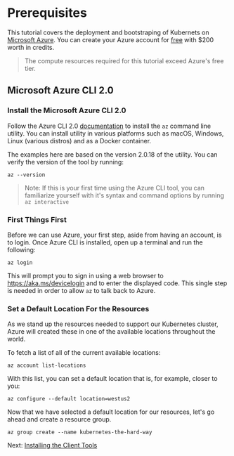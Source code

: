 # Prerequisites

This tutorial covers the deployment and bootstraping of Kubernets on [Microsoft Azure](https://azure.microsoft.com). You can create your Azure account for [free](https://azure.microsoft.com/en-us/free/) with $200 worth in credits. 

> The compute resources required for this tutorial exceed Azure's free tier.

## Microsoft Azure CLI 2.0

### Install the Microsoft Azure CLI 2.0

Follow the Azure CLI 2.0 [documentation](https://docs.microsoft.com/en-us/cli/azure/install-azure-cli) to install the `az` command line utility. You can install utility in various platforms such as macOS, Windows, Linux (various distros) and as a Docker container.

The examples here are based on the version 2.0.18 of the utility. You can verify the version of the tool by running:

```
az --version
```

> Note: If this is your first time using the Azure CLI tool, you can familiarize yourself with it's syntax and command options by running `az interactive` 

### First Things First

Before we can use Azure, your first step, aside from having an account, is to login. Once Azure CLI is installed, open up a terminal and run the following:

```
az login
```

This will prompt you to sign in using a web browser to https://aka.ms/devicelogin and to enter the displayed code. This single step is needed in order to allow `az` to talk back to Azure.

### Set a Default Location For the Resources

As we stand up the resources needed to support our Kubernetes cluster, Azure will created these  in one of the available locations throughout the world.

To fetch a list of all of the current available locations:

```
az account list-locations
```

With this list, you can set a default location that is, for example, closer to you:

```
az configure --default location=westus2
```

Now that we have selected a default location for our resources, let's go ahead and create a resource group. 

```
az group create --name kubernetes-the-hard-way
```

Next: [Installing the Client Tools](02-client-tools.md)